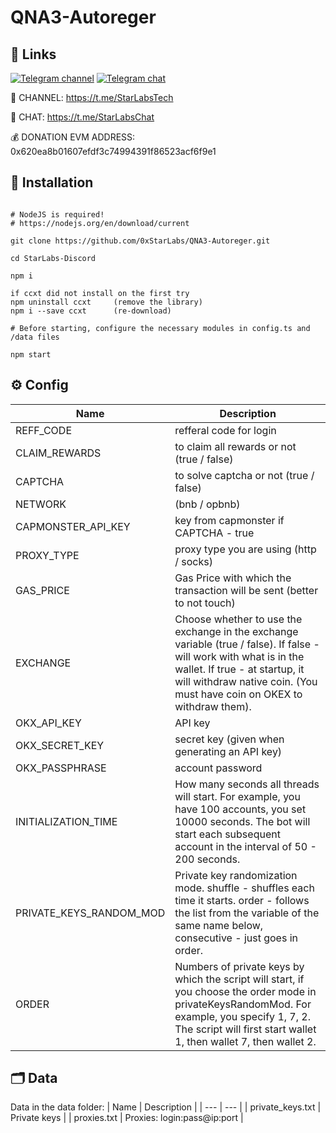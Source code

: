 # QNA3-Autoreger

## 🔗 Links
[![Telegram channel](https://img.shields.io/endpoint?url=https://runkit.io/damiankrawczyk/telegram-badge/branches/master?url=https://t.me/StarLabsTech)](https://t.me/StarLabsTech)
[![Telegram chat](https://img.shields.io/endpoint?url=https://runkit.io/damiankrawczyk/telegram-badge/branches/master?url=https://t.me/StarLabsChat)](https://t.me/StarLabsChat)

🔔 CHANNEL: https://t.me/StarLabsTech

💬 CHAT: https://t.me/StarLabsChat

💰 DONATION EVM ADDRESS: 0x620ea8b01607efdf3c74994391f86523acf6f9e1


## 🚀 Installation
```

# NodeJS is required!
# https://nodejs.org/en/download/current

git clone https://github.com/0xStarLabs/QNA3-Autoreger.git

cd StarLabs-Discord

npm i

if ccxt did not install on the first try
npm uninstall ccxt     (remove the library)
npm i --save ccxt      (re-download)

# Before starting, configure the necessary modules in config.ts and /data files

npm start
```

## ⚙️ Config

| Name | Description |
| --- | --- |
| REFF_CODE | refferal code for login |
| CLAIM_REWARDS | to claim all rewards or not (true / false) |
| CAPTCHA | to solve captcha or not (true / false) |
| NETWORK | (bnb / opbnb) |
| CAPMONSTER_API_KEY | key from capmonster if CAPTCHA - true |
| PROXY_TYPE | proxy type you are using (http / socks) |
| GAS_PRICE | Gas Price with which the transaction will be sent (better to not touch) |
| EXCHANGE | Choose whether to use the exchange in the exchange variable (true / false). If false - will work with what is in the wallet. If true - at startup, it will withdraw native coin. (You must have coin on OKEX to withdraw them). 
| OKX_API_KEY |	API key |
| OKX_SECRET_KEY | secret key (given when generating an API key) |
| OKX_PASSPHRASE | account password |
| INITIALIZATION_TIME |	How many seconds all threads will start. For example, you have 100 accounts, you set 10000 seconds. The bot will start each subsequent account in the interval of 50 - 200 seconds. |
| PRIVATE_KEYS_RANDOM_MOD |Private key randomization mode. shuffle - shuffles each time it starts. order - follows the list from the variable of the same name below, consecutive - just goes in order. |
| ORDER | Numbers of private keys by which the script will start, if you choose the order mode in privateKeysRandomMod. For example, you specify 1, 7, 2. The script will first start wallet 1, then wallet 7, then wallet 2. |

## 🗂️ Data
Data in the data folder:
| Name | Description |
| --- | --- |
| private_keys.txt |	Private keys |
| proxies.txt |	Proxies: login:pass@ip:port |
